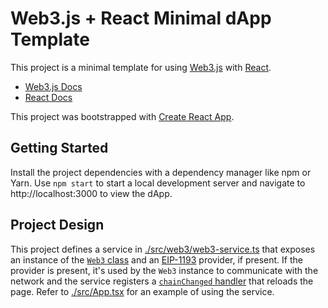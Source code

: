 # Web3.js + React Minimal dApp Template

This project is a minimal template for using [Web3.js](https://web3js.org/) with
[React](https://react.dev/).

- [Web3.js Docs](https://docs.web3js.org/)
- [React Docs](https://react.dev/learn)

This project was bootstrapped with
[Create React App](https://github.com/facebook/create-react-app).

## Getting Started

Install the project dependencies with a dependency manager like npm or Yarn. Use
`npm start` to start a local development server and navigate to
http://localhost:3000 to view the dApp.

## Project Design

This project defines a service in
[./src/web3/web3-service.ts](./src/web3/web3-service.ts) that exposes an
instance of the [`Web3` class](https://docs.web3js.org/api/web3/class/Web3) and
an [EIP-1193](https://eips.ethereum.org/EIPS/eip-1193) provider, if present. If
the provider is present, it's used by the `Web3` instance to communicate with
the network and the service registers a
[`chainChanged` handler](https://docs.metamask.io/wallet/reference/provider-api/#chainchanged)
that reloads the page. Refer to [./src/App.tsx](./src/App.tsx) for an example of
using the service.

